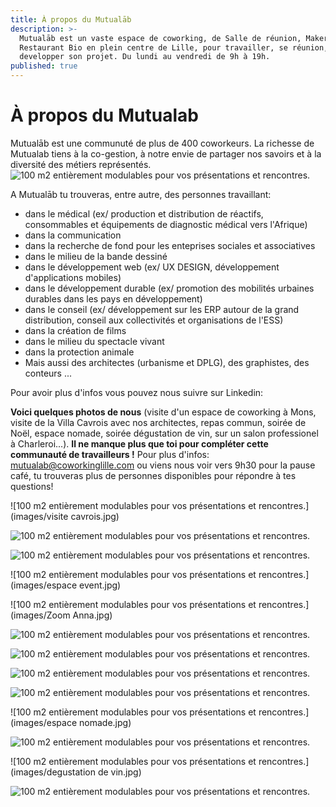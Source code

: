 ```yaml
---
title: À propos du Mutualāb
description: >-
  Mutualāb est un vaste espace de coworking, de Salle de réunion, MakerSpace et
  Restaurant Bio en plein centre de Lille, pour travailler, se réunion,
  developper son projet. Du lundi au vendredi de 9h à 19h.
published: true
---
```

# À propos du Mutualab 

Mutualāb est une communuté de plus de 400 coworkeurs. La richesse de Mutualab tiens à la co-gestion, à notre envie de partager nos savoirs et à la diversité des métiers représentés. 
![100 m2 entièrement modulables pour vos présentations et rencontres.](images/photoscwkrs-mutualab.jpg) 

A Mutualāb tu trouveras, entre autre, des personnes travaillant: 
- dans le médical (ex/ production et distribution de réactifs, consommables et équipements de diagnostic médical vers l'Afrique)
- dans la communication
- dans la recherche de fond pour les enteprises sociales et associatives
- dans le milieu de la bande dessiné
- dans le développement web (ex/ UX DESIGN, développement d'applications mobiles)
- dans le développement durable (ex/ promotion des mobilités urbaines durables dans les pays en développement) 
- dans le conseil (ex/ développement sur les ERP autour de la grand distribution, conseil aux collectivités et organisations de l'ESS)
- dans la création de films 
- dans le milieu du spectacle vivant
- dans la protection animale 
- Mais aussi des architectes (urbanisme et DPLG), des graphistes, des conteurs ...

Pour avoir plus d'infos vous pouvez nous suivre sur Linkedin: 
<script src="//platform.linkedin.com/in.js" type="text/javascript"> lang: fr_FR</script>
<script type="IN/FollowCompany" data-id="1543373" data-counter="right"></script>

**Voici quelques photos de nous** (visite d'un espace de coworking à Mons, visite de la Villa Cavrois avec nos architectes, repas commun, soirée de Noël, espace nomade, soirée dégustation de vin, sur un salon professionel à Charleroi...). 
**Il ne manque plus que toi pour compléter cette communauté de travailleurs !** Pour plus d'infos: mutualab@coworkinglille.com ou viens nous voir vers 9h30 pour la pause café, tu trouveras plus de personnes disponibles pour répondre à tes questions! 

![100 m2 entièrement modulables pour vos présentations et rencontres.](images/visite cavrois.jpg) 

![100 m2 entièrement modulables pour vos présentations et rencontres.](images/15591698_1295089160552861_858348851_n.jpg) 

![100 m2 entièrement modulables pour vos présentations et rencontres.](images/cobouffe.jpg) 

![100 m2 entièrement modulables pour vos présentations et rencontres.](images/espace event.jpg) 

![100 m2 entièrement modulables pour vos présentations et rencontres.](images/Zoom Anna.jpg) 

![100 m2 entièrement modulables pour vos présentations et rencontres.](images/coresto.jpg) 

![100 m2 entièrement modulables pour vos présentations et rencontres.](images/espaceévent.jpg) 

![100 m2 entièrement modulables pour vos présentations et rencontres.](images/ontheroard1.jpg) 

![100 m2 entièrement modulables pour vos présentations et rencontres.](images/20161214_205729.jpg) 

![100 m2 entièrement modulables pour vos présentations et rencontres.](images/espace nomade.jpg)

![100 m2 entièrement modulables pour vos présentations et rencontres.](images/espacenomade1.jpg)

![100 m2 entièrement modulables pour vos présentations et rencontres.](images/degustation de vin.jpg)

![100 m2 entièrement modulables pour vos présentations et rencontres.](images/coffee1.jpg)
